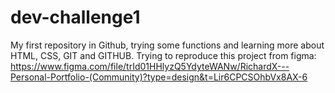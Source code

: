 # dev-challenge1
My first repository in Github, trying some functions and learning more about HTML, CSS, GIT and GITHUB.
Trying to reproduce this project from figma: https://www.figma.com/file/trId01HHlyzQ5YdyteWANw/RichardX---Personal-Portfolio-(Community)?type=design&t=Lir6CPCSOhbVx8AX-6
